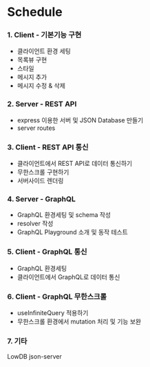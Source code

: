 # Schedule

### 1. Client - 기본기능 구현
- 클라이언트 환경 세팅
- 목록뷰 구현
- 스타일
- 메시지 추가
- 메시지 수정 & 삭제

### 2. Server - REST API
- express 이용한 서버 및 JSON Database 만들기
- server routes

### 3. Client - REST API 통신
- 클라이언트에서 REST API로 데이터 통신하기
- 무한스크롤 구현하기
- 서버사이드 렌더링

### 4. Server - GraphQL
- GraphQL 환경세팅 및 schema 작성
- resolver 작성
- GraphQL Playground 소개 및 동작 테스트

### 5. Client - GraphQL 통신
- GraphQL 환경세팅
- 클라이언트에서 GraphQL로 데이터 통신

### 6. Client - GraphQL 무한스크롤
- useInfiniteQuery 적용하기
- 무한스크롤 환경에서 mutation 처리 및 기능 보완

### 7. 기타
LowDB
json-server

